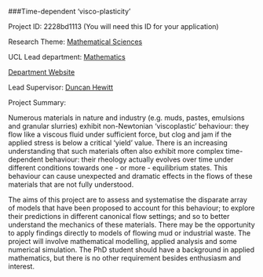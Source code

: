 ###Time-dependent ‘visco-plasticity’

Project ID: 2228bd1113
(You will need this ID for your application)

Research Theme: [Mathematical Sciences](../themes/mathematical-sciences.md)

UCL Lead department: [Mathematics](../departments/mathematics.md)

[Department Website](https://www.ucl.ac.uk/maths)

Lead Supervisor: [Duncan Hewitt](https://iris.ucl.ac.uk/iris/browse/profile?upi=DHEWI06)

Project Summary:

Numerous materials in nature and industry (e.g. muds, pastes, emulsions and granular slurries) exhibit non-Newtonian ‘viscoplastic’ behaviour: they flow like a viscous fluid under sufficient force, but clog and jam if the applied stress is below a critical ‘yield’ value. There is an increasing understanding that such materials often also exhibit more complex time-dependent behaviour: their rheology actually evolves over time under different conditions towards one - or more - equilibrium states. This behaviour can cause unexpected and dramatic effects in the flows of these materials that are not fully understood. 
 
 The aims of this project are to assess and systematise the disparate array of models that have been proposed to account for this behaviour; to explore their predictions in different canonical flow settings; and so to better understand the mechanics of these materials. There may be the opportunity to apply findings directly to models of flowing mud or industrial waste. The project will involve mathematical modelling, applied analysis and some numerical simulation. The PhD student should have a background in applied mathematics, but there is no other requirement besides enthusiasm and interest.